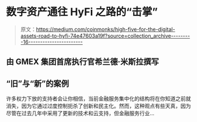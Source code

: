 # 数字资产通往 HyFi 之路的“击掌”

> 原文：<https://medium.com/coinmonks/high-five-for-the-digital-assets-road-to-hyfi-74e47603a19f?source=collection_archive---------16----------------------->

## 由 GMEX 集团首席执行官希兰德·米斯拉撰写

## **“旧”与“新”的案例**

许多权力下放的支持者会让你相信，当前金融服务集中化的结构将在你知道之前就消失，因为它通过过度控制扼杀了创新和民主化。然而，这种观点有些天真，因为尽管在过去几年中采用了更新的技术和云支持，但金融服务行业…